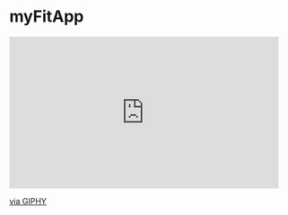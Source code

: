 # myFitApp

<iframe src="https://giphy.com/embed/BAhxsYTPLJd9S4YGUJ" width="480" height="270" frameBorder="0" class="giphy-embed" allowFullScreen></iframe><p><a href="https://giphy.com/gifs/BAhxsYTPLJd9S4YGUJ">via GIPHY</a></p>
